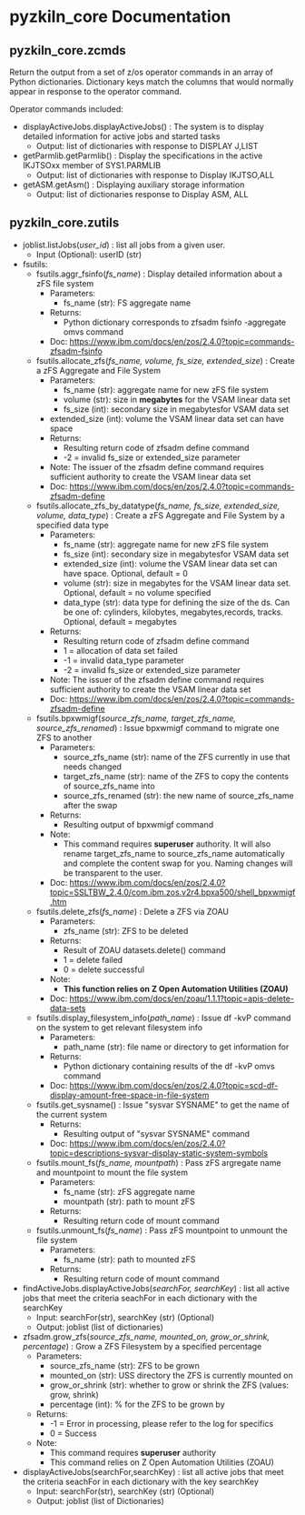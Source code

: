 
# pyzkiln_core Documentation

## pyzkiln_core.zcmds

Return the output from a set of z/os operator commands in an array of Python dictionaries.
Dictionary keys match the columns that would normally appear in response to the operator command.

Operator commands included:

- displayActiveJobs.displayActiveJobs() : The system is to display detailed information for active jobs and started tasks
    - Output: list of dictionaries with response to DISPLAY J,LIST
- getParmlib.getParmlib() : Display the specifications in the active IKJTSOxx member of SYS1.PARMLIB
    - Output: list of dictionaries with response to Display IKJTSO,ALL
- getASM.getAsm() : Displaying auxiliary storage information
    - Output: list of dictionaries response to Display ASM, ALL


## pyzkiln_core.zutils
- joblist.listJobs(*user_id*) : list all jobs from a given user.  
    - Input (Optional): userID (str)
- fsutils:
    -  fsutils.aggr_fsinfo(*fs_name*) : Display detailed information about a zFS file system
        - Parameters:
            - fs_name (str): FS aggregate name
        - Returns:
            - Python dictionary corresponds to zfsadm fsinfo -aggregate omvs command
        - Doc: https://www.ibm.com/docs/en/zos/2.4.0?topic=commands-zfsadm-fsinfo
    -  fsutils.allocate_zfs(*fs_name, volume, fs_size, extended_size*) : Create a zFS Aggregate and File System
        - Parameters:
            - fs_name (str): aggregate name for new zFS file system
            - volume (str): size in **megabytes** for the VSAM linear data set
            - fs_size (int): secondary size in megabytesfor VSAM data set
        - extended_size (int): volume the VSAM linear data set can have space
        - Returns:
            - Resulting return code of zfsadm define command
            - -2 = invalid fs_size or extended_size parameter
        - Note: The issuer of the zfsadm define command requires sufficient authority to create the VSAM linear data set
        - Doc: https://www.ibm.com/docs/en/zos/2.4.0?topic=commands-zfsadm-define
    -  fsutils.allocate_zfs_by_datatype(*fs_name, fs_size, extended_size, volume, data_type*) : Create a zFS Aggregate and File System by a specified data type
        - Parameters:
            - fs_name (str): aggregate name for new zFS file system
            - fs_size (int): secondary size in megabytesfor VSAM data set
            - extended_size (int): volume the VSAM linear data set can have space. Optional, default = 0
            - volume (str): size in megabytes for the VSAM linear data set. Optional, default = no volume specified
            - data_type (str): data type for defining the size of the ds. Can be one of: cylinders, kilobytes, megabytes,records, tracks. Optional, default = megabytes
        - Returns:
            - Resulting return code of zfsadm define command
            - 1 = allocation of data set failed
            - -1 = invalid data_type parameter
            - -2 = invalid fs_size or extended_size parameter
        - Note: The issuer of the zfsadm define command requires sufficient authority to create the VSAM linear data set
        - Doc: https://www.ibm.com/docs/en/zos/2.4.0?topic=commands-zfsadm-define
    -  fsutils.bpxwmigf(*source_zfs_name, target_zfs_name, source_zfs_renamed*) : Issue bpxwmigf command to migrate one ZFS to another
        - Parameters:
            - source_zfs_name (str): name of the ZFS currently in use that needs changed
            - target_zfs_name (str): name of the ZFS to copy the contents of source_zfs_name into
            - source_zfs_renamed (str): the new name of source_zfs_name after the swap
        - Returns:
            - Resulting output of bpxwmigf command
        - Note:
            - This command requires **superuser** authority. It will also rename target_zfs_name to source_zfs_name automatically and complete the content swap for you. Naming changes will be transparent to the user.
        - Doc: https://www.ibm.com/docs/en/zos/2.4.0?topic=SSLTBW_2.4.0/com.ibm.zos.v2r4.bpxa500/shell_bpxwmigf.htm
    -  fsutils.delete_zfs(*fs_name*) : Delete a ZFS via ZOAU
        - Parameters:
            - zfs_name (str): ZFS to be deleted
        - Returns:
            - Result of ZOAU datasets.delete() command
            - 1 = delete failed
            - 0 = delete successful
        - Note:
            - **This function relies on Z Open Automation Utilities (ZOAU)**
        - Doc: https://www.ibm.com/docs/en/zoau/1.1.1?topic=apis-delete-data-sets
    -  fsutils.display_filesystem_info(*path_name*) : Issue df -kvP command on the system to get relevant filesystem info
        - Parameters:
            - path_name (str): file name or directory to get information for
        - Returns:
            - Python dictionary containing results of the df -kvP omvs command
        - Doc: https://www.ibm.com/docs/en/zos/2.4.0?topic=scd-df-display-amount-free-space-in-file-system
    -  fsutils.get_sysname() : Issue "sysvar SYSNAME" to get the name of the current system
        - Returns:
            - Resulting output of "sysvar SYSNAME" command
        - Doc:
            https://www.ibm.com/docs/en/zos/2.4.0?topic=descriptions-sysvar-display-static-system-symbols
    -  fsutils.mount_fs(*fs_name, mountpath*) : Pass zFS argregate name and mountpoint to mount the file system
        - Parameters:
            - fs_name (str): zFS aggregate name
            - mountpath (str): path to mount zFS
        - Returns:
            - Resulting return code of mount command
    -  fsutils.unmount_fs(*fs_name*) : Pass zFS mountpoint to unmount the file system  
        - Parameters:
            - fs_name (str): path to mounted zFS
        - Returns:
            - Resulting return code of mount command
- findActiveJobs.displayActiveJobs(*searchFor, searchKey*) : list all active jobs that meet the criteria seachFor in each dictionary with the searchKey
    - Input: searchFor(str), searchKey (str) (Optional)
    - Output: joblist (list of dictionaries)
- zfsadm.grow_zfs(*source_zfs_name, mounted_on, grow_or_shrink, percentage*) : Grow a ZFS Filesystem by a specified percentage
    - Parameters:
        - source_zfs_name (str): ZFS to be grown
        - mounted_on (str): USS directory the ZFS is currently mounted on
        - grow_or_shrink (str): whether to grow or shrink the ZFS (values: grow, shrink)
        - percentage (int): % for the ZFS to be grown by
    - Returns:
        - -1 = Error in processing, please refer to the log for specifics
        - 0 = Success
    - Note:
        - This command requires **superuser** authority
        - This command relies on Z Open Automation Utilities (ZOAU)
- displayActiveJobs(searchFor,searchKey) : list all active jobs that meet the criteria seachFor in each dictionary with the key searchKey
    - Input: searchFor(str), searchKey (str) (Optional)
    - Output: joblist (list of Dictionaries)

